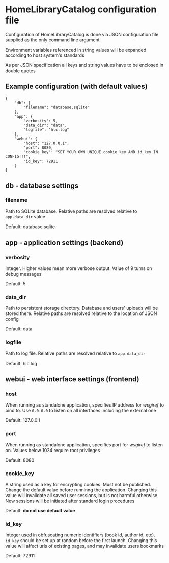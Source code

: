 # HomeLibraryCatalog configuration file
Configuration of HomeLibraryCatalog is done via JSON configuration file supplied
as the only command line argument

Environment variables referenced in string values will be expanded according to
host system's standards

As per JSON specification all keys and string values have to be enclosed in 
double quotes

## Example configuration (with default values)
```
{
    "db": {
        "filename": "database.sqlite"
    },
    "app": {
        "verbosity": 5,
        "data_dir": "data",
        "logfile": "hlc.log"
    },
    "webui": {
        "host": "127.0.0.1",
        "port": 8080,
        "cookie_key": "SET YOUR OWN UNIQUE cookie_key AND id_key IN CONFIG!!!",
        "id_key": 72911
    }
}
```

## **db** - database settings
### filename
Path to SQLite database. Relative paths are resolved relative to `app.data_dir`
value

Default: database.sqlite

## **app** - application settings (backend)
### verbosity
Integer. Higher values mean more verbose output. Value of 9 turns on debug
messages

Default: 5

### data_dir
Path to persistent storage directory. Database and users' uploads will be stored
there. Relative paths are resolved relative to the location of JSON config

Default: data

### logfile
Path to log file. Relative paths are resolved relative to `app.data_dir`

Default: hlc.log

## **webui** - web interface settings (frontend)
### host
When running as standalone application, specifies IP address for *wsgiref* to
bind to. Use `0.0.0.0` to listen on all interfaces including the external one

Default: 127.0.0.1

### port
When running as standalone application, specifies port for *wsgiref* to listen 
on. Values below 1024 require root privileges

Default: 8080

### cookie_key
A string used as a key for encrypting cookies. Must not be published. Change the
default value before runninng the application. Changing this value will
invalidate all saved user sessions, but is not harmful otherwise. New sessions
will be initiated after standard login procedures

Default: **do not use default value**

### id_key
Integer used in obfuscating numeric identifiers (book id, author id, etc).
`id_key` should be set up at random before the first launch. Changing this value
will affect urls of existing pages, and may invalidate users bookmarks

Default: 72911